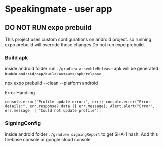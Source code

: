# Speakingmate - user app

## DO NOT RUN expo prebuild

This project uses custom configurations on android project. so running expo prebuild will override those changes
Do not run expo prebuild.

### Build apk

inside android folder run `./gradlew assembleRelease`
apk will be generated inside `android/app/build/outputs/apk/release`

npx expo prebuild --clean --platform android

Error Handling

`
console.error("Profile update error:", err);
console.error("Error details:", err.response?.data || err.message);
Alert.alert("Error", err.message || "Could not update profile");
`


### SigningConfig

inside android folder `./gradlew signingReport` to get SHA-1 hash. Add this firebase console or google cloud console
